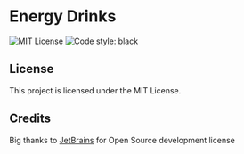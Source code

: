 # Energy Drinks
![MIT License](https://img.shields.io/github/license/JustKappaMan/Energy-Drinks)
![Code style: black](https://img.shields.io/badge/code%20style-black-black)

## License
This project is licensed under the MIT License.
## Credits
Big thanks to [JetBrains](https://www.jetbrains.com/community/opensource) for Open Source development license